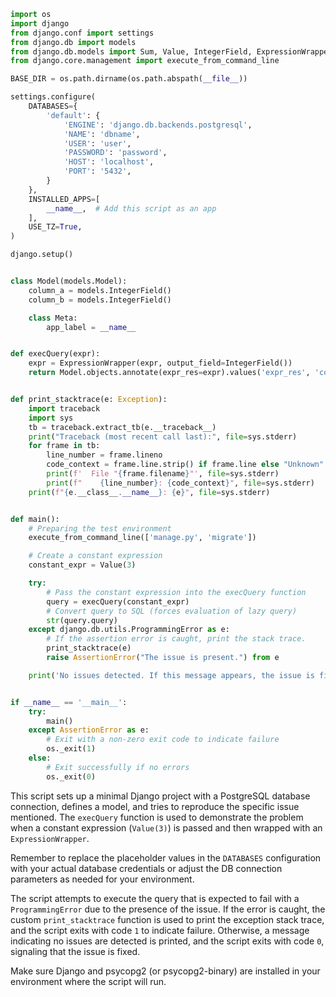 ```python
import os
import django
from django.conf import settings
from django.db import models
from django.db.models import Sum, Value, IntegerField, ExpressionWrapper
from django.core.management import execute_from_command_line

BASE_DIR = os.path.dirname(os.path.abspath(__file__))

settings.configure(
    DATABASES={
        'default': {
            'ENGINE': 'django.db.backends.postgresql',
            'NAME': 'dbname',
            'USER': 'user',
            'PASSWORD': 'password',
            'HOST': 'localhost',
            'PORT': '5432',
        }
    },
    INSTALLED_APPS=[
        __name__,  # Add this script as an app
    ],
    USE_TZ=True,
)

django.setup()


class Model(models.Model):
    column_a = models.IntegerField()
    column_b = models.IntegerField()

    class Meta:
        app_label = __name__


def execQuery(expr):
    expr = ExpressionWrapper(expr, output_field=IntegerField())
    return Model.objects.annotate(expr_res=expr).values('expr_res', 'column_a').annotate(sum=Sum('column_b'))


def print_stacktrace(e: Exception):
    import traceback
    import sys
    tb = traceback.extract_tb(e.__traceback__)
    print("Traceback (most recent call last):", file=sys.stderr)
    for frame in tb:
        line_number = frame.lineno
        code_context = frame.line.strip() if frame.line else "Unknown"
        print(f'  File "{frame.filename}"', file=sys.stderr)
        print(f"    {line_number}: {code_context}", file=sys.stderr)
    print(f"{e.__class__.__name__}: {e}", file=sys.stderr)


def main():
    # Preparing the test environment
    execute_from_command_line(['manage.py', 'migrate'])

    # Create a constant expression
    constant_expr = Value(3)

    try:
        # Pass the constant expression into the execQuery function
        query = execQuery(constant_expr)
        # Convert query to SQL (forces evaluation of lazy query)
        str(query.query)
    except django.db.utils.ProgrammingError as e:
        # If the assertion error is caught, print the stack trace.
        print_stacktrace(e)
        raise AssertionError("The issue is present.") from e

    print('No issues detected. If this message appears, the issue is fixed.')


if __name__ == '__main__':
    try:
        main()
    except AssertionError as e:
        # Exit with a non-zero exit code to indicate failure
        os._exit(1)
    else:
        # Exit successfully if no errors
        os._exit(0)
```

This script sets up a minimal Django project with a PostgreSQL database connection, defines a model, and tries to reproduce the specific issue mentioned. The `execQuery` function is used to demonstrate the problem when a constant expression (`Value(3)`) is passed and then wrapped with an `ExpressionWrapper`. 

Remember to replace the placeholder values in the `DATABASES` configuration with your actual database credentials or adjust the DB connection parameters as needed for your environment.

The script attempts to execute the query that is expected to fail with a `ProgrammingError` due to the presence of the issue. If the error is caught, the custom `print_stacktrace` function is used to print the exception stack trace, and the script exits with code `1` to indicate failure. Otherwise, a message indicating no issues are detected is printed, and the script exits with code `0`, signaling that the issue is fixed.

Make sure Django and psycopg2 (or psycopg2-binary) are installed in your environment where the script will run.